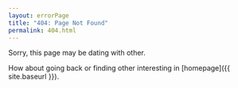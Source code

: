 ```yaml
---
layout: errorPage
title: "404: Page Not Found"
permalink: 404.html
---
```


Sorry, this page may be dating with other.

How about going back or finding other interesting in [homepage]({{ site.baseurl }}).